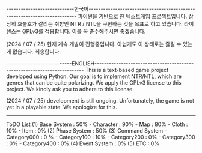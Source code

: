 ----------------------------한국어-------------------------------------------------------------------------
파이썬을 기반으로 한 텍스트게임 프로젝트입니다.
상당히 호불호가 갈리는 취향인 NTR / NTL을 구현하는 것을 목표로 하고 있습니다.
라이센스는 GPLv3를 적용합니다.
이를 꼭 준수해주시면 좋겠습니다.

(2024 / 07 / 25) 현재 계속 개발이 진행중입니다. 아쉽게도 이 상태로는 즐길 수 있는게 없습니다. 죄송합니다.

---------------------------ENGLISH-------------------------------------------------------------------------
This is a text-based game project developed using Python.
Our goal is to implement NTR/NTL, which are genres that can be quite polarizing.
We apply the GPLv3 license to this project.
We kindly ask you to adhere to this license.

(2024 / 07 / 25) development is still ongoing. Unfortunately, the game is not yet in a playable state. We apologize for this.

-----------------------------------------------------------------------------------------------------------

ToDO List
(1) Base System : 50%
    - Character : 90%
    - Map : 80%
    - Cloth : 10%
    - Item : 0%
(2) Phase System : 50%
(3) Command System
    - Category000 : 0 %
    - Category100 : 10%
    - Category200 : 0%
    - Category300 : 0%
    - Category400 : 0%
(4) Event System : 0%
(5) ETC : 0%
